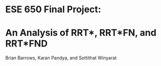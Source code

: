 # ESE 650 Final Project:
# An Analysis of RRT\*, RRT\*FN, and RRT\*FND
Brian Barrows, Karan Pandya, and Sottithat Winyarat
